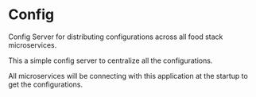 # Config
Config Server for distributing configurations across all food stack microservices.

This a simple config server to centralize all the configurations.

All microservices will be connecting with this application at the startup to get the configurations.